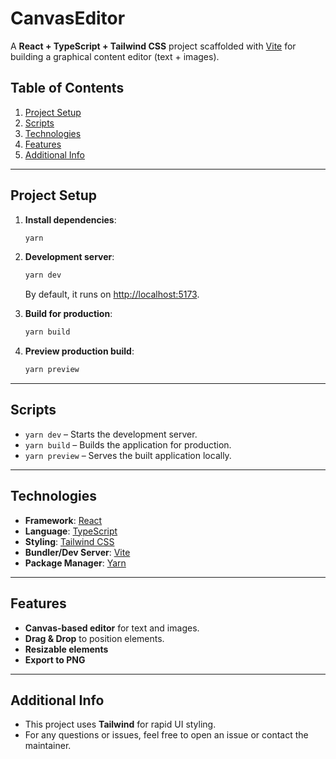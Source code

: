 # CanvasEditor

A **React + TypeScript + Tailwind CSS** project scaffolded with [Vite](https://vitejs.dev/) for building a graphical content editor (text + images).

## Table of Contents

1. [Project Setup](#project-setup)
2. [Scripts](#scripts)
3. [Technologies](#technologies)
4. [Features](#features)
5. [Additional Info](#additional-info)

---

## Project Setup

1. **Install dependencies**:

   ```bash
   yarn
   ```

2. **Development server**:

   ```bash
   yarn dev
   ```

   By default, it runs on [http://localhost:5173](http://localhost:5173).

3. **Build for production**:

   ```bash
   yarn build
   ```

4. **Preview production build**:
   ```bash
   yarn preview
   ```

---

## Scripts

- `yarn dev` – Starts the development server.
- `yarn build` – Builds the application for production.
- `yarn preview` – Serves the built application locally.

---

## Technologies

- **Framework**: [React](https://reactjs.org/)
- **Language**: [TypeScript](https://www.typescriptlang.org/)
- **Styling**: [Tailwind CSS](https://tailwindcss.com/)
- **Bundler/Dev Server**: [Vite](https://vitejs.dev/)
- **Package Manager**: [Yarn](https://yarnpkg.com/)

---

## Features

- **Canvas-based editor** for text and images.
- **Drag & Drop** to position elements.
- **Resizable elements**
- **Export to PNG**

---

## Additional Info

- This project uses **Tailwind** for rapid UI styling.
- For any questions or issues, feel free to open an issue or contact the maintainer.
